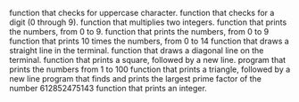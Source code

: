 function that checks for uppercase character.
function that checks for a digit (0 through 9).
function that multiplies two integers.
function that prints the numbers, from 0 to 9.
function that prints the numbers, from 0 to 9
function that prints 10 times the numbers, from 0 to 14
function that draws a straight line in the terminal.
function that draws a diagonal line on the terminal.
function that prints a square, followed by a new line.
program that prints the numbers from 1 to 100
function that prints a triangle, followed by a new line
program that finds and prints the largest prime factor of the number 612852475143
function that prints an integer.


